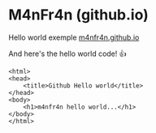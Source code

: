 # M4nFr4n (github.io)

Hello world exemple [m4nfr4n.github.io](https://m4nfr4n.github.io/inde.html)

And here's the hello world code! :+1:

```<!DOCTYPE html>
<html>
<head>
	<title>Github Hello world</title>
</head>
<body>
 	<h1>m4nfr4n hello world...</h1>
</body>
</html>
```

